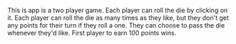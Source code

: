 This is app is a two player game. Each player can roll the die by clicking on it. Each player can roll the die as many times as they like, but they don't get any points for their turn if they roll a one. They can choose to pass the die whenever they'd like. First player to earn 100 points wins.